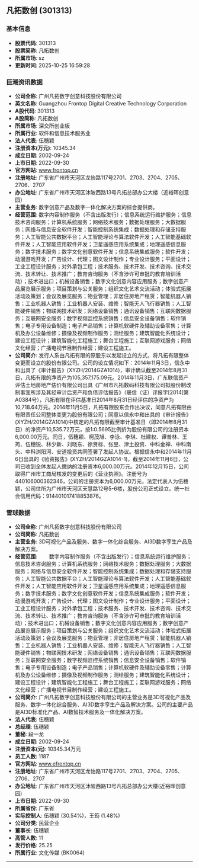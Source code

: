 ## 凡拓数创 (301313)

### 基本信息

- **股票代码**: 301313
- **股票简称**: 凡拓数创
- **所属市场**: sz
- **更新时间**: 2025-10-25 16:59:28

### 巨潮资讯数据

- **公司全称**: 广州凡拓数字创意科技股份有限公司
- **英文名称**: Guangzhou Frontop Digital Creative Technology Corporation
- **A股代码**: 301313
- **A股简称**: 凡拓数创
- **所属市场**: 深交所创业板
- **所属行业**: 软件和信息技术服务业
- **法人代表**: 伍穗颖
- **注册资本(万元)**: 10345.34
- **成立日期**: 2002-09-24
- **上市日期**: 2022-09-30
- **官方网站**: www.frontop.cn
- **注册地址**: 广东省广州市天河区龙怡路117号2701、2703、2704、2705、2706、2707
- **办公地址**: 广东省广州市天河区沐陂西路13号凡拓总部办公大楼（近裕晖创意园）
- **主营业务**: 数字创意产品及数字一体化解决方案的综合提供商。
- **经营范围**: 数字内容制作服务（不含出版发行）；信息系统运行维护服务；信息技术咨询服务；计算机系统服务；网络技术服务；数据处理服务；大数据服务；网络与信息安全软件开发；智能控制系统集成；数据处理和存储支持服务；人工智能公共数据平台；人工智能理论与算法软件开发；人工智能基础软件开发；人工智能应用软件开发；卫星遥感应用系统集成；地理遥感信息服务；数字技术服务；数字文化创意软件开发；信息系统集成服务；软件开发；动漫游戏开发；广告设计、代理；图文设计制作；专业设计服务；平面设计；工业工程设计服务；对外承包工程；技术服务、技术开发、技术咨询、技术交流、技术转让、技术推广；教育咨询服务（不含涉许可审批的教育培训活动）；技术进出口；机械设备销售；数字文化创意内容应用服务；数字创意产品展览展示服务；项目策划与公关服务；组织文化艺术交流活动；体验式拓展活动及策划；会议及展览服务；物业管理；非居住房地产租赁；智能机器人销售；工业机器人销售；工业机器人安装、维修；智能无人飞行器销售；人工智能硬件销售；物联网技术研发；网络设备销售；通讯设备销售；互联网数据服务；互联网安全服务；数字视频监控系统销售；信息安全设备销售；软件销售；电子专用设备制造；电子产品销售；计算机软硬件及辅助设备零售；计算机及办公设备维修；摄像及视频制作服务；测绘服务；建筑智能化系统设计；建设工程设计；建筑智能化工程施工；舞台工程施工；互联网游戏服务；网络文化经营；广播电视节目制作经营；建设工程施工。
- **公司简介**: 发行人系由凡拓有限的原股东以发起设立的方式，将凡拓有限整体变更而设立的股份有限公司。公司的设立情况如下：2014年11月3日，信永中和出具了《审计报告》(XYZH/2014GZA1014)，审计确认截至2014年8月31日，凡拓有限的净资产为105,357,175.09元。2014年11月3日，广东联信资产评估土地房地产估价有限公司出具《广州市凡拓数码科技有限公司拟股份制改制事宜所涉及其经审计后资产和负债评估报告》（联信（证）评报字[2014]第A0384号），凡拓有限在评估基准日2014年8月31日经评估的净资产为10,718.64万元。2014年11月5日，凡拓有限股东会作出决议，同意凡拓有限由有限责任公司整体变更为股份有限公司；同意以信永中和出具的《审计报告》(XYZH/2014GZA1014)中核定的凡拓有限截至审计基准日（即2014年8月31日）的净资产10,535.72万元，按1:0.5695比例折为股份有限公司的注册资本6,000.00万元。同日，伍穗颖、柯茂旭、李泳、李琪、杜建权、谭普林、王筠、伍穗锐、林少新、刘晓东、徐贤标、张昱、津土投资、中科金禅、中科南头、中科浏阳河、安道投资共同签署了发起人协议。根据信永中和2014年11月6日出具的《验资报告》(XYZH/2014GZA1014-1)，截至2014年11月6日，公司已收到全体发起人缴纳的注册资本6,000.00万元。2014年12月15日，公司取得广州市工商局核发的变更后的《营业执照》。注册号为440106000362346，公司的注册资本为6,000.00万元，法定代表人为伍穗颖，公司住所为广州市天河区天慧路12号5-6楼，股份公司正式设立。统一社会信用代码：914401017418853876。

### 雪球数据

- **公司全称**: 广州凡拓数字创意科技股份有限公司
- **公司简称**: 凡拓数创
- **主营业务**: 3D可视化产品及服务、数字一体化综合服务、AI3D数字孪生产品及解决方案。
- **经营范围**: 　　数字内容制作服务（不含出版发行）；信息系统运行维护服务；信息技术咨询服务；计算机系统服务；网络技术服务；数据处理服务；大数据服务；网络与信息安全软件开发；智能控制系统集成；数据处理和存储支持服务；人工智能公共数据平台；人工智能理论与算法软件开发；人工智能基础软件开发；人工智能应用软件开发；卫星遥感应用系统集成；地理遥感信息服务；数字技术服务；数字文化创意软件开发；信息系统集成服务；软件开发；动漫游戏开发；广告设计、代理；图文设计制作；专业设计服务；平面设计；工业工程设计服务；对外承包工程；技术服务、技术开发、技术咨询、技术交流、技术转让、技术推广；教育咨询服务（不含涉许可审批的教育培训活动）；技术进出口；机械设备销售；数字文化创意内容应用服务；数字创意产品展览展示服务；项目策划与公关服务；组织文化艺术交流活动；体验式拓展活动及策划；会议及展览服务；物业管理；非居住房地产租赁；智能机器人销售；工业机器人销售；工业机器人安装、维修；智能无人飞行器销售；人工智能硬件销售；物联网技术研发；网络设备销售；通讯设备销售；互联网数据服务；互联网安全服务；数字视频监控系统销售；信息安全设备销售；软件销售；电子专用设备制造；电子产品销售；计算机软硬件及辅助设备零售；计算机及办公设备维修；摄像及视频制作服务；测绘服务；建筑智能化系统设计；建设工程设计；建筑智能化工程施工；舞台工程施工；互联网游戏服务；网络文化经营；广播电视节目制作经营；建设工程施工。
- **公司简介**: 广州凡拓数字创意科技股份有限公司的主营业务是3D可视化产品及服务、数字一体化综合服务、AI3D数字孪生产品及解决方案。公司的主要产品是AI3D标准化产品、AI数智技术服务及一体化解决方案。
- **法人代表**: 伍穗颖
- **总经理**: 伍穗颖
- **董秘**: 段一龙
- **成立日期**: 2002-09-24
- **注册资本(元)**: 10345.34万元
- **员工人数**: 1187
- **官方网站**: www.efrontop.cn
- **注册地址**: 广东省广州市天河区龙怡路117号2701、2703、2704、2705、2706、2707
- **办公地址**: 广东省广州市天河区沐陂西路13号凡拓总部办公大楼(近裕晖创意园)
- **上市日期**: 2022-09-30
- **所属省份**: 广东省
- **实际控制人**: 伍穗颖 (30.54%)，王筠 (1.48%)
- **公司分类**: 民营企业
- **董事长**: 伍穗颖
- **高管人数**: 11
- **发行价格**: 25.25
- **所属行业**: 文化传媒 (BK0064)

---